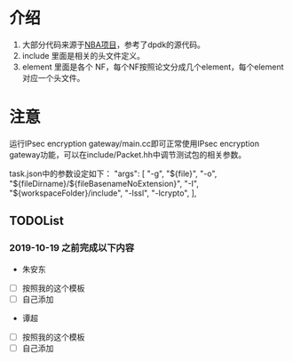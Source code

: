 # 介绍

1. 大部分代码来源于[NBA项目](https://github.com/ANLAB-KAIST/NBA/tree/master/elements)，参考了dpdk的源代码。
2. include 里面是相关的头文件定义。
3. element 里面是各个 NF，每个NF按照论文分成几个element，每个element对应一个头文件。

# 注意
运行IPsec encryption gateway/main.cc即可正常使用IPsec encryption gateway功能，可以在include/Packet.hh中调节测试包的相关参数。

task.json中的参数设定如下：
            "args": [
                "-g",
                "${file}",
                "-o",
                "${fileDirname}/${fileBasenameNoExtension}",
                "-I",
                "${workspaceFolder}/include",
                "-lssl",
                "-lcrypto",
            ],

## **TODOList**

### **2019-10-19 之前完成以下内容**

* 朱安东
- [ ] 按照我的这个模板
- [ ] 自己添加

* 谭超
- [ ] 按照我的这个模板
- [ ] 自己添加
